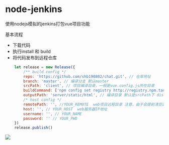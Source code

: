 # node-jenkins
使用nodejs模拟的jenkins打包vue项目功能

基本流程
* 下载代码
* 执行install 和 build
* 将代码发布到远程仓库

```javascript
	let release = new Release({
		/** build config */
		repo: 'https://github.com/shb190802/chat.git', // 仓库地址
		branch: 'master', // 编译分支 默认master
		srcPath: 'client', // 项目编译目录，一般是vue.config.js所在目录
		buildCommand: ['npm config set registry http://registry.npm.taobao.org/', 'npm install', 'npm run build'],
		outputPath: 'server/static/html', // 编译目录 默认是srcPath下 dist
		/* host config */
		remotePath: '', //YOUR_REMOTE  web项目远程目录 注意，由于会提前清空远程目录。请慎重填写地址
		host: '', // YOUR_HOST  web服务器IP地址
		username: '', // YOUR_NAME
		password: '' // YOUR_PWD
	})
	release.publish()
```



![](http://suohb.com/images/jenkins.png)


